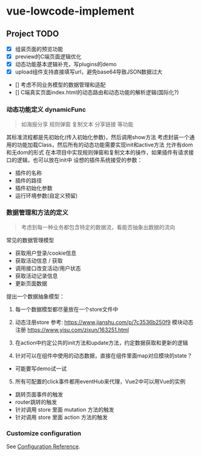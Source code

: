 # vue-lowcode-implement

## Project TODO

- [X] 组装页面的预览功能
- [X] preview的C端页面逻辑优化
- [X] 动态功能基本逻辑补充，写plugins的demo
- [X] upload组件支持直接填写url，避免base64导致JSON数据过大
- [] 考虑不同业务模型的数据管理和适配
- [] C端真实页面index.html的动态路由和动态功能的解析逻辑(国际化?)

### 动态功能定义 dynamicFunc
> 如海报分享 规则弹窗 复制文本 分享链接 等功能

其标准流程都是先初始化(传入初始化参数)，然后调用show方法
考虑封装一个通用的功能加载Class，然后所有的动态功能需要实现init和active方法
允许有dom和无dom的形式
在本项目中实现规则弹窗和复制文本的操作，如果插件有请求接口的逻辑，也可以放在init中
设想的插件系统接受的参数：
- 插件的名称
- 插件的路径
- 插件初始化参数
- 运行环境参数(自定义预留)

### 数据管理和方法的定义
> 考虑到每一种业务都包含特定的数据流，看能否抽象出数据的流向

常见的数据管理模型
- 获取用户登录/cookie信息
- 获取活动信息 / 获取
- 调用接口改变活动/用户状态
- 获取活动记录信息
- 更新页面数据

提出一个数据抽象模型：
1. 每一个数据模型都尽量放在一个store文件中
2. 动态注册store 参考: https://www.jianshu.com/p/7c3536b250f9 
   模块动态注册 https://www.yisu.com/zixun/163251.html

3. 在action中约定公共的init方法和update方法，约定数据获取和更新的逻辑
4. 针对可以在组件中使用的动态数据，直接在组件里面map对应模块的state？
  - 可能要写demo试一试
5. 所有可配置的click事件都用eventHub来代理，Vue2中可以用Vue的实例
  - 跳转页面事件的触发
  - router跳转的触发
  - 针对调用 store 里面 mutation 方法的触发
  - 针对调用 store 里面 action 方法的触发

### Customize configuration
See [Configuration Reference](https://cli.vuejs.org/config/).
